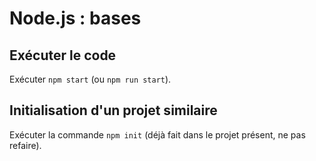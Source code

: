 # Node.js : bases

## Exécuter le code

Exécuter `npm start` (ou `npm run start`).

## Initialisation d'un projet similaire

Exécuter la commande `npm init` (déjà fait dans le projet présent, ne pas refaire).
